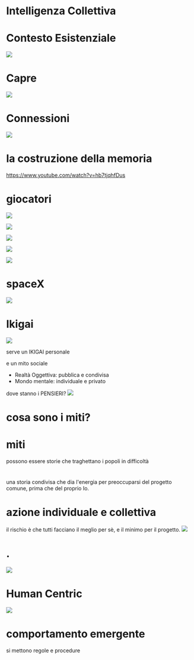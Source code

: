# Intelligenza Collettiva

# Contesto Esistenziale
![](img/galassia.png)

# Capre
![](img/goats_tree.jpg)

# Connessioni
<!-- slide data-notes="neuroni + albo alunni: nesso?"-->
![](img/neurons.jpg)

# la costruzione della memoria
<https://www.youtube.com/watch?v=hb7tjqhfDus>

# giocatori
<!-- slide data-notes="giocatori e i loro cervelli, esperienze si costruiscono con la multisensorialità e ripetizione" -->
![](img/videogame-brain.jpg)

<!-- slide data-notes="giocatori e i loro cervelli, esperienze si costruiscono con la multisensorialità e ripetizione" -->
![](img/videogamer-brain.jpg)

<!-- slide data-notes="videogiochi sono media mutidisciplinari: gli strument perfetti" -->
![](img/multidisplipines.jpg)

<!-- slide data-notes="per forza devono essere svilupti in tanti a difficoltà a lavoare insime"-->
<!-- ### progetti di gruppo -->
![](img/progetti-di-gruppo.jpg)

<!-- slide data-notes="serve un'immagine coerente, ma sopratutto una sua utilità esperienziale" -->
![](img/knowledge-experience.jpg)

<!-- slide data-notes="SpaceX: lavoraotori.. sono in missione, che va al di la del prestigio personale o dei soldi, o del nerdame: aituare l'umanità" -->
# spaceX
![](img/spacex-workers.jpg)

# Ikigai
<!-- slide data-notes="" -->
![](img/ikigai.png)

<!-- slide data-notes="" -->
serve un IKIGAI personale

<!-- slide data-notes="" -->
e un mito sociale

<!-- slide -->
- Realtà Oggettiva: pubblica e condivisa
- Mondo mentale: individuale e privato

<!-- slide -->
dove stanno i PENSIERI?
![](img/qubiq.png)

# cosa sono i miti?

# miti
possono essere storie che traghettano i popoli in difficoltà

#
una storia condivisa che dia l'energia per preoccuparsi del progetto comune, prima che del proprio Io. 

# azione individuale e collettiva
il rischio è che tutti facciano il meglio per sè, e il minimo per il progetto.
![](img/caos-media.jpg)

# .
![](img/diagramma-di-cipolla-stupidita_featured.jpg)

# Human Centric
![](humanistic-player.png)


# comportamento emergente

si mettono regole e procedure  